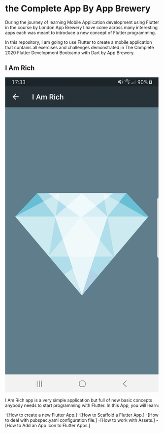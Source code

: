 # the Complete App By App Brewery

During the journey of learning Mobile Application development using Flutter in the course by London App Brewery I have come across many interesting apps each was meant to introduce a new concept of Flutter programming.

In this repository, I am going to use Flutter to create a mobile application that contains all exercises and challenges demonstrated in The Complete 2020 Flutter Development Bootcamp with Dart by App Brewery.

## I Am Rich

![title](ReadmeImages/IAmRich.jpeg)

I Am Rich app is a very simple application but full of new basic concepts anybody needs to start programming with Flutter. In this App, you will learn:

-[How to create a new Flutter App.]
-[How to Scaffold a Flutter App.]
-[How to deal with pubspec.yaml configuration file.]
-[How to work with Assets.]
-[How to Add an App Icon to Flutter Apps.]
